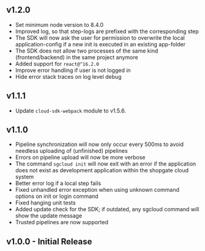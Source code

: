 ## v1.2.0
* Set minimum node version to 8.4.0
* Improved log, so that step-logs are prefixed with the corresponding step
* The SDK will now ask the user for permission to overwrite the local application-config if a new init is executed in an existing app-folder
* The SDK does not allow two processes of the same kind (frontend/backend) in the same project anymore
* Added support for `react@^16.2.0`
* Improve error handling if user is not logged in
* Hide error stack traces on log level debug

## v1.1.1
* Update `cloud-sdk-webpack` module to v1.5.6.

## v1.1.0
* Pipeline synchronization will now only occur every 500ms to avoid needless uploading of (unfinished) pipelines
* Errors on pipeline upload will now be more verbose
* The command `sgcloud init` will now exit with an error if the application does not exist as development application within the shopgate cloud system
* Better error log if a local step fails
* Fixed unhandled error exception when using unknown command options on init or login command
* Fixed hanging unit tests
* Added update check for the SDK; if outdated, any sgcloud command will show the update message
* Trusted pipelines are now supported

## v1.0.0 - Initial Release
